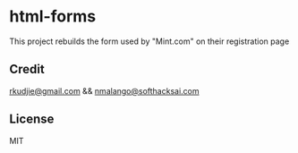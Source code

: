 # html-forms
This project rebuilds the form used by "Mint.com" on their registration page

## Credit
 rkudjie@gmail.com 
  && nmalango@softhacksai.com


## License 
MIT

